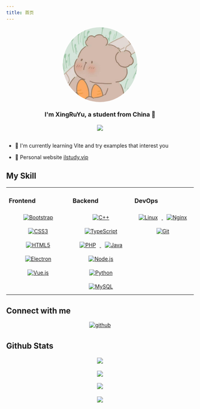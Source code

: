 ```yaml
---
title: 首页
---
```

<div align="center"> 
  <img src="../assets/images/avatar.jpg" align="center" height="" width="200" style="border-radius: 50%;" />
</div>
<h3 align="center">I'm XingRuYu, a student from China 🚀</h3> 
<div align="center">
  <img src="https://komarev.com/ghpvc/?username=xing403&&style=flat-square" align="center" />
</div>
<br/>

- 🌱 I'm currently learning Vite and  try examples that interest you

- 🔗 Personal website [ilstudy.vip](http://ilstudy.vip)


## My Skill
<table>
  <tr>
    <td valign="top" style="width:330px">
      <h3>Frontend</h3>
      <div align="center" style="disply:flex;justify-content: space-between;">
        <a href="https://getbootstrap.com/docs/3.4/javascript/" target="_blank">
          <img style="margin: 10px" src="https://profilinator.rishav.dev/skills-assets/bootstrap-plain.svg" alt="Bootstrap" width="50" height="50"/>
        </a>
        <a href="https://www.w3schools.com/css/" target="_blank">
          <img style="margin: 10px" src="https://profilinator.rishav.dev/skills-assets/css3-original-wordmark.svg" alt="CSS3" width="50" height="50" />
        </a>
        <a href="https://en.wikipedia.org/wiki/HTML5" target="_blank">
          <img style="margin: 10px" src="https://profilinator.rishav.dev/skills-assets/html5-original-wordmark.svg" alt="HTML5" width="50" height="50" />
        </a>
        <a href="https://www.electronjs.org/" target="_blank">
          <img style="margin: 10px" src="https://profilinator.rishav.dev/skills-assets/electron-original.svg" alt="Electron" width="50" height="50" />
        </a>
        <a href="https://vuejs.org/" target="_blank">
          <img style="margin: 10px" src="https://profilinator.rishav.dev/skills-assets/vuejs-original-wordmark.svg" alt="Vue.js" width="50" height="50" />
        </a>
      </div>
    </td>
    <td valign="top" width="33%">
      <h3>Backend</h3>
      <div align="center">
        <a href="https://www.cplusplus.com/" target="_blank">
          <img style="margin: 10px" src="https://profilinator.rishav.dev/skills-assets/cplusplus-original.svg" alt="C++" width="50" height="50" />
        </a>
        <a href="https://www.typescriptlang.org/" target="_blank">
          <img style="margin: 10px" src="https://profilinator.rishav.dev/skills-assets/typescript-original.svg" alt="TypeScript" width="50" height="50" />
        </a>
        <a href="https://www.php.net/" target="_blank">
          <img style="margin: 10px" src="https://profilinator.rishav.dev/skills-assets/php-original.svg" alt="PHP" width="50" height="50" />
        </a>
        <a href="https://www.php.net/" target="_blank">
          <img style="margin: 10px" src="https://profilinator.rishav.dev/skills-assets/java-original-wordmark.svg" alt="Java" width="50" height="50" />
        </a>
        <a href="https://nodejs.org/" target="_blank">
          <img style="margin: 10px" src="https://profilinator.rishav.dev/skills-assets/nodejs-original-wordmark.svg" alt="Node.js" width="50" height="50" />
        </a>
        <a href="https://www.python.org/" target="_blank">
          <img style="margin: 10px" src="https://profilinator.rishav.dev/skills-assets/python-original.svg" alt="Python" width="50" height="50" />
        </a>
        <a href="https://www.mysql.com/" target="_blank">
          <img style="margin: 10px" src="https://profilinator.rishav.dev/skills-assets/mysql-original-wordmark.svg" alt="MySQL" width="50" height="50" />
        </a>
      </div>
    </td>
    <td valign="top" width="33%">
      <h3>DevOps</h3>
      <div align="center">
        <a href="https://www.linux.org/" target="_blank">
          <img style="margin: 10px" src="https://profilinator.rishav.dev/skills-assets/linux-original.svg" alt="Linux" width="50" height="50" />
        </a>
        <a href="https://www.nginx.com/" target="_blank">
          <img style="margin: 10px" src="https://profilinator.rishav.dev/skills-assets/nginx-original.svg" alt="Nginx" width="50" height="50" />
        </a>
        <a href="https://github.com/" target="_blank">
          <img style="margin: 10px" src="https://profilinator.rishav.dev/skills-assets/git-scm-icon.svg" alt="Git" width="50" height="50" />
        </a>
      </div>
    </td>
  </tr>
</table>

## Connect with me

<div align="center"> 
  <a href="https://github.com/xing403" target="_blank"> 
    <img src="https://img.shields.io/badge/github-%2324292e.svg?&style=for-the-badge&logo=github&logoColor=white" alt=github style="margin-bottom: 5px;" />
  </a>
</div>

## Github Stats

<div align="center">
  <img src="https://github-readme-stats.vercel.app/api?username=xing403&show_icons=true&count_private=true&hide_border=true" align="center" />
</div>
<br/> 

<div align="center">
  <img src="https://komarev.com/ghpvc/?username=xing403&&style=flat-square" align="center" />
</div>
<br/>

<div align="center">
  <img src="https://github-readme-activity-graph.vercel.app/graph?username=xing403&theme=xcode" />
</div>
<br/>

<div align="center">
  <img src="https://profile-counter.glitch.me/xing403/count.svg" />
</div>
